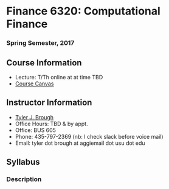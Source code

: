 # Finance 6320: Computational Finance

### Spring Semester, 2017 


## Course Information

- Lecture: T/Th online at at time TBD
- [Course Canvas](https://usu.instructure.com/courses/443614)



## Instructor Information

- [Tyler J. Brough](tylerbrough.com)
- Office Hours: TBD & by appt.
- Office: BUS 605
- Phone: 435-797-2369 (nb: I check slack before voice mail)
- Email: tyler dot brough at aggiemail dot usu dot edu


## Syllabus

### Description

